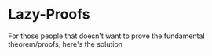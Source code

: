 # Lazy-Proofs
For those people that doesn't want to prove the fundamental theorem/proofs, here's the solution
